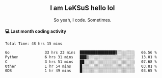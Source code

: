 <h2 align="center">I am LeKSuS hello lol</h2>
<p align="center">So yeah, I code. Sometimes.</p>

#### :computer: Last month coding activity
<!--START_SECTION:waka-->

```txt
Total Time: 48 hrs 15 mins

Go                33 hrs 23 mins  ████████████████▓░░░░░░░░   66.56 %
Python            6 hrs 31 mins   ███▒░░░░░░░░░░░░░░░░░░░░░   13.01 %
C                 3 hrs 51 mins   ██░░░░░░░░░░░░░░░░░░░░░░░   07.68 %
Other             1 hr 54 mins    █░░░░░░░░░░░░░░░░░░░░░░░░   03.81 %
GDB               1 hr 49 mins    █░░░░░░░░░░░░░░░░░░░░░░░░   03.65 %
```

<!--END_SECTION:waka-->
